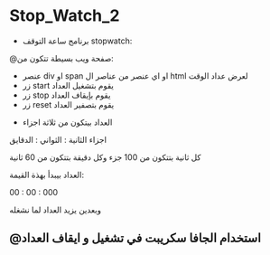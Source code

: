 # Stop_Watch_2
- برنامج ساعة التوقف stopwatch:

@صفحة ويب بسيطة تتكون من:
    
- عنصر div او span او اي عنصر من عناصر ال html لعرض عداد الوقت
- زر start يقوم بتشغيل العداد
- زر stop يقوم بإيقاف العداد
- زر reset يقوم بتصفير العداد
* العداد بيتكون من ثلاثة اجزاء 

اجزاء الثانية : الثواني : الدقايق

كل ثانية بتتكون من 100 جزء وكل دقيقة بتتكون من 60 ثانية

العداد بيبدأ بهذة القيمة:

00 : 00 : 000

وبعدين يزيد العداد لما نشغله

@استخدام الجافا سكريبت في تشغيل و ايقاف العداد
------------------------
